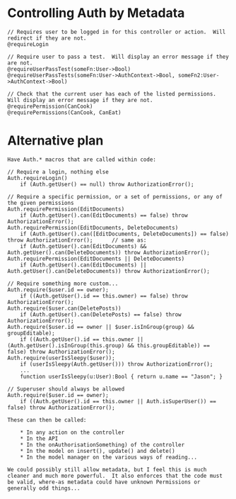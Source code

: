 # Controlling Auth by Metadata

    // Requires user to be logged in for this controller or action.  Will redirect if they are not.
    @requireLogin

    // Require user to pass a test.  Will display an error message if they are not.
    @requireUserPassTest(someFn:User->Bool)
    @requireUserPassTests(someFn:User->AuthContext->Bool, someFn2:User->AuthContext->Bool)
	
	// Check that the current user has each of the listed permissions.  Will display an error message if they are not.
	@requirePermission(CanCook)
	@requirePermissions(CanCook, CanEat)

# Alternative plan

	Have Auth.* macros that are called within code:

	// Require a login, nothing else
	Auth.requireLogin()
		if (Auth.getUser() == null) throw AuthorizationError();

	// Require a specific permission, or a set of permissions, or any of the given permissions
	Auth.requirePermission(EditDocuments)
		if (Auth.getUser().can(EditDocuments) == false) throw AuthorizationError();
	Auth.requirePermission(EditDocuments, DeleteDocuments)
		if (Auth.getUser().can([EditDocuments, DeleteDocuments]) == false) throw AuthorizationError();		// same as:
		if (Auth.getUser().can(EditDocuments) && Auth.getUser().can(DeleteDocuments)) throw AuthorizationError();
	Auth.requirePermission(EditDocuments || DeleteDocuments)
		if (Auth.getUser().can(EditDocuments) || Auth.getUser().can(DeleteDocuments)) throw AuthorizationError();

	// Require something more custom...
	Auth.require($user.id == owner); 	
		if ((Auth.getUser().id == this.owner) == false) throw AuthorizationError();
	Auth.require($user.can(DeletePosts))
		if (Auth.getUser().can(DeletePosts) == false) throw AuthorizationError();
	Auth.require($user.id == owner || $user.isInGroup(group) && groupEditable); 
		if ((Auth.getUser().id == this.owner || (Auth.getUser().isInGroup(this.group) && this.groupEditable)) == false) throw AuthorizationError();
	Auth.require(userIsSleepy($user));
		if (userIsSleepy(Auth.getUser())) throw AuthorizationError();
		...
		function userIsSleepy(u:User):Bool { return u.name == "Jason"; }

	// Superuser should always be allowed
	Auth.require($user.id == owner);
		if ((Auth.getUser().id == this.owner || Auth.isSuperUser()) == false) throw AuthorizationError();

	These can then be called:

		* In any action on the controller
		* In the API
		* In the onAuthorisationSomething) of the controller
		* In the model on insert(), update() and delete()
		* In the model manager on the various ways of reading...

	We could possibly still allow metadata, but I feel this is much cleaner and much more powerful.  It also enforces that the code must be valid, where-as metadata could have unknown Permissions or generally odd things...